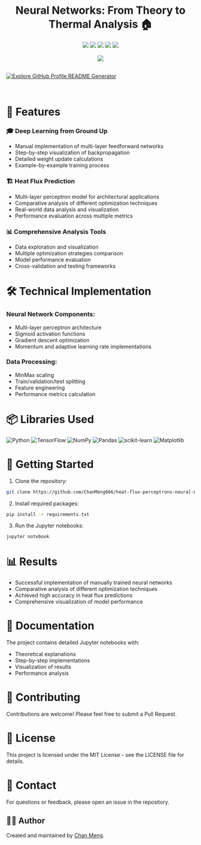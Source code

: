 <div align="center">
 <h1>Neural Networks: From Theory to Thermal Analysis 🏠</h1>
 <img src="https://img.shields.io/badge/Python-3776AB?style=flat&logo=python&logoColor=white"/>
 <img src="https://img.shields.io/badge/TensorFlow-FF6F00?style=flat&logo=tensorflow&logoColor=white"/>
 <img src="https://img.shields.io/badge/NumPy-013243?style=flat&logo=numpy&logoColor=white"/>
 <img src="https://img.shields.io/badge/Pandas-150458?style=flat&logo=pandas&logoColor=white"/>
 <img src="https://img.shields.io/badge/scikit--learn-F7931E?style=flat&logo=scikit-learn&logoColor=white"/>
</div>

<br/>

<div align="center">
  <a href="https://huggingface.co/ChanMeng666/heat-flux-perceptrons-neural-networks" target="_blank">
    <img src="https://img.shields.io/badge/Model-gray?style=for-the-badge&logo=huggingface"/>
  </a>
</div>

<br/>

[![Explore GitHub Profile README Generator](https://gradient-svg-generator.vercel.app/?text=👉+Try+It+Now!+👈&height=40&template=pride-rainbow)](https://huggingface.co/ChanMeng666/heat-flux-perceptrons-neural-networks)

<br/>

# 🌟 Features

### 🎓 Deep Learning from Ground Up
- Manual implementation of multi-layer feedforward networks
- Step-by-step visualization of backpropagation
- Detailed weight update calculations
- Example-by-example training process

### 🏗️ Heat Flux Prediction
- Multi-layer perceptron model for architectural applications
- Comparative analysis of different optimization techniques
- Real-world data analysis and visualization
- Performance evaluation across multiple metrics

### 📊 Comprehensive Analysis Tools
- Data exploration and visualization
- Multiple optimization strategies comparison
- Model performance evaluation
- Cross-validation and testing frameworks

# 🛠️ Technical Implementation

### Neural Network Components:
- Multi-layer perceptron architecture
- Sigmoid activation functions
- Gradient descent optimization
- Momentum and adaptive learning rate implementations

### Data Processing:
- MinMax scaling
- Train/validation/test splitting
- Feature engineering
- Performance metrics calculation

# 📦 Libraries Used
![Python](https://img.shields.io/badge/python-%2314354C.svg?style=for-the-badge&logo=python&logoColor=white)
![TensorFlow](https://img.shields.io/badge/TensorFlow-%23FF6F00.svg?style=for-the-badge&logo=TensorFlow&logoColor=white)
![NumPy](https://img.shields.io/badge/numpy-%23013243.svg?style=for-the-badge&logo=numpy&logoColor=white)
![Pandas](https://img.shields.io/badge/pandas-%23150458.svg?style=for-the-badge&logo=pandas&logoColor=white)
![scikit-learn](https://img.shields.io/badge/scikit--learn-%23F7931E.svg?style=for-the-badge&logo=scikit-learn&logoColor=white)
![Matplotlib](https://img.shields.io/badge/Matplotlib-%23ffffff.svg?style=for-the-badge&logo=Matplotlib&logoColor=black)

# 🚀 Getting Started

1. Clone the repository:
```bash
git clone https://github.com/ChanMeng666/heat-flux-perceptrons-neural-networks.git
```

2. Install required packages:
```bash
pip install -r requirements.txt
```

3. Run the Jupyter notebooks:
```bash
jupyter notebook
```

# 📊 Results

- Successful implementation of manually trained neural networks
- Comparative analysis of different optimization techniques
- Achieved high accuracy in heat flux predictions
- Comprehensive visualization of model performance

# 📖 Documentation

The project contains detailed Jupyter notebooks with:
- Theoretical explanations
- Step-by-step implementations
- Visualization of results
- Performance analysis

# 🤝 Contributing

Contributions are welcome! Please feel free to submit a Pull Request.

# 📄 License

This project is licensed under the MIT License - see the LICENSE file for details.

# 📧 Contact

For questions or feedback, please open an issue in the repository.

## 🙋‍♀ Author

Created and maintained by [Chan Meng](https://github.com/ChanMeng666).
